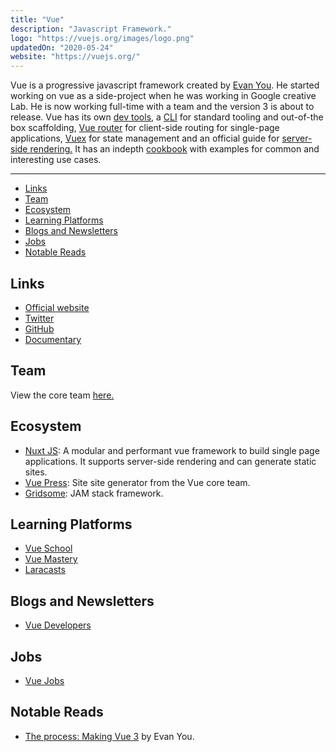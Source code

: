 ```yaml
---
title: "Vue"
description: "Javascript Framework."
logo: "https://vuejs.org/images/logo.png"
updatedOn: "2020-05-24"
website: "https://vuejs.org/"
---
```


Vue is a progressive javascript framework created by [Evan You](https://twitter.com/youyuxi). He started working on vue as a side-project when he was working in Google creative Lab. He is now working full-time with a team and the version 3 is about to release. Vue has its own [dev tools](https://github.com/vuejs/vue-devtools), a [CLI](https://cli.vuejs.org/) for standard tooling and out-of-the box scaffolding, [Vue router](https://router.vuejs.org/) for client-side routing for single-page applications, [Vuex](https://vuex.vuejs.org/) for state management and an official guide for [server-side rendering.](https://ssr.vuejs.org/#what-is-server-side-rendering-ssr) It has an indepth [cookbook](https://vuejs.org/v2/cookbook/) with examples for common and interesting use cases.

---

- [Links](#links)
- [Team](#team)
- [Ecosystem](#ecosystem)
- [Learning Platforms](#learning-platforms)
- [Blogs and Newsletters](#blogs-and-newsletters)
- [Jobs](#jobs)
- [Notable Reads](#notable-reads)

## Links

- [Official website](https://vuejs.org/)
- [Twitter](https://twitter.com/vuejs)
- [GitHub](https://github.com/vuejs/vue)
- [Documentary](https://www.youtube.com/watch?v=OrxmtDw4pVI)

## Team

View the core team [here.](https://vuejs.org/v2/guide/team)

## Ecosystem

- [Nuxt JS](https://nuxtjs.org/): A modular and performant vue framework to build single page applications. It supports server-side rendering and can generate static sites.
- [Vue Press](https://vuepress.vuejs.org/): Site site generator from the Vue core team.
- [Gridsome](https://gridsome.org/): JAM stack framework.

## Learning Platforms

- [Vue School](https://vueschool.io)
- [Vue Mastery](https://www.vuemastery.com)
- [Laracasts](https://laracasts.com/topics/vue)

## Blogs and Newsletters

- [Vue Developers](https://vuejsdevelopers.com)

## Jobs

- [Vue Jobs](https://vuejobs.com/)

## Notable Reads

- [The process: Making Vue 3](https://increment.com/frontend/making-vue-3/) by Evan You.
